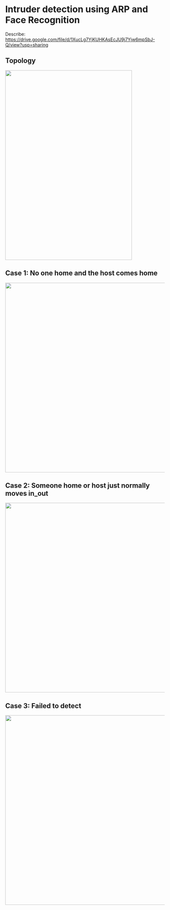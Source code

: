 # Intruder detection using ARP and Face Recognition
Describe: https://drive.google.com/file/d/1XucLg7YjKUHKAsEcJU9j7Yjw6mpSbJ-Q/view?usp=sharing
## Topology
<img src="https://github.com/triledinh159/NT131_Intruder_detection_ARP/blob/cb6068a370d76a17432bb07d3f6eb5fe611621b6/img/fullLayer.png" width="400" height="600">

## Case 1: No one home and the host comes home
<img src="https://github.com/triledinh159/NT131_Intruder_detection_ARP/blob/cb6068a370d76a17432bb07d3f6eb5fe611621b6/img/Case%201.png" width="600" height="600">

## Case 2: Someone home or host just normally moves in_out
<img src="https://github.com/triledinh159/NT131_Intruder_detection_ARP/blob/cb6068a370d76a17432bb07d3f6eb5fe611621b6/img/Case%202.png" width="600" height="600">

## Case 3: Failed to detect
<img src="https://github.com/triledinh159/NT131_Intruder_detection_ARP/blob/cb6068a370d76a17432bb07d3f6eb5fe611621b6/img/Case%203.png" width="600" height="600">
